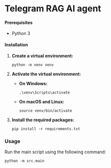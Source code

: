 # Telegram RAG AI agent
#### Prerequisites

* Python 3

#### Installation

1.  **Create a virtual environment:**

    ```
    python -m venv venv
    ```

2.  **Activate the virtual environment:**

    * **On Windows:**

      ```
      .\venv\Scripts\activate
      ```

    * **On macOS and Linux:**

      ```
      source venv/bin/activate
      ```

3.  **Install the required packages:**

    ```
    pip install -r requirements.txt
    ```

### Usage

Run the main script using the following command:

```
python -m src.main  
```